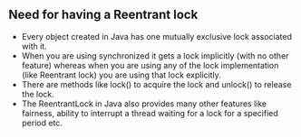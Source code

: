 ## Need for having a Reentrant lock
* Every object created in Java has one mutually exclusive lock associated with it.
* When you are using synchronized it gets a lock implicitly (with no other feature) whereas when you are using any of the lock implementation (like Reentrant lock) you are using that lock explicitly.
* There are methods like lock() to acquire the lock and unlock() to release the lock.
* The ReentrantLock in Java also provides many other features like fairness, ability to interrupt a thread waiting for a lock for a specified period etc.